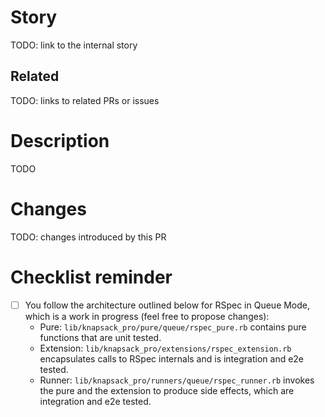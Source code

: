 # Story

TODO: link to the internal story

## Related

TODO: links to related PRs or issues

# Description

TODO

# Changes

TODO: changes introduced by this PR

# Checklist reminder

- [ ] You follow the architecture outlined below for RSpec in Queue Mode, which is a work in progress (feel free to propose changes):
  - Pure: `lib/knapsack_pro/pure/queue/rspec_pure.rb` contains pure functions that are unit tested.
  - Extension: `lib/knapsack_pro/extensions/rspec_extension.rb` encapsulates calls to RSpec internals and is integration and e2e tested.
  - Runner: `lib/knapsack_pro/runners/queue/rspec_runner.rb` invokes the pure and the extension to produce side effects, which are integration and e2e tested.
